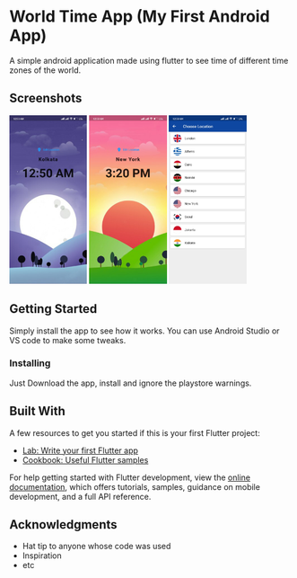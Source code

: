 # World Time App (My First Android App)

A simple android application made using flutter to see time of different time zones of the world.

## Screenshots
<p><img src="https://github.com/pm020202pm/world_time_application/blob/main/Screenshot1.jpg?raw=true" height= 300>
<img src="https://github.com/pm020202pm/world_time_application/blob/main/Screenshot2.jpg?raw=true" height= 300>
<img src="https://github.com/pm020202pm/world_time_application/blob/main/Screenshot3.jpg?raw=true" height= 300></p>

## Getting Started

Simply install the app to see how it works. You can use Android Studio or VS code to make some tweaks.

### Installing

Just Download the app, install and ignore the playstore warnings.

## Built With
A few resources to get you started if this is your first Flutter project:

- [Lab: Write your first Flutter app](https://docs.flutter.dev/get-started/codelab)
- [Cookbook: Useful Flutter samples](https://docs.flutter.dev/cookbook)

For help getting started with Flutter development, view the
[online documentation](https://docs.flutter.dev/), which offers tutorials,
samples, guidance on mobile development, and a full API reference. 

## Acknowledgments

* Hat tip to anyone whose code was used
* Inspiration
* etc


